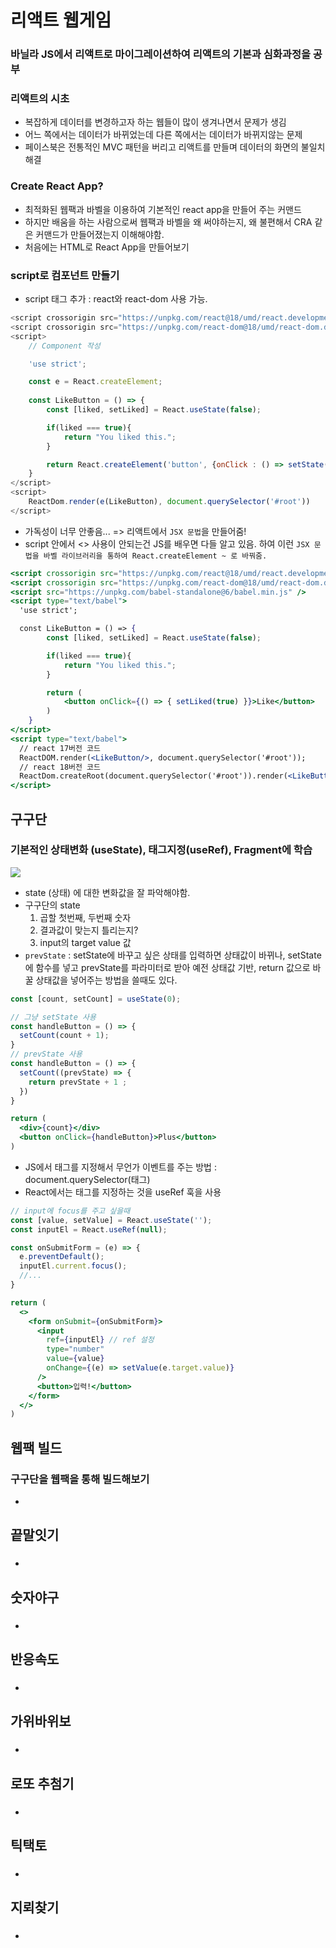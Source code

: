 # 리액트 웹게임

### 바닐라 JS에서 리액트로 마이그레이션하여 리액트의 기본과 심화과정을 공부

### 리액트의 시초
- 복잡하게 데이터를 변경하고자 하는 웹들이 많이 생겨나면서 문제가 생김
- 어느 쪽에서는 데이터가 바뀌었는데 다른 쪽에서는 데이터가 바뀌지않는 문제
- 페이스북은 전통적인 MVC 패턴을 버리고 리액트를 만들며 데이터의 화면의 불일치 해결

### Create React App?
- 최적화된 웹팩과 바벨을 이용하여 기본적인 react app을 만들어 주는 커맨드
- 하지만 배움을 하는 사람으로써 웹팩과 바벨을 왜 써야하는지, 왜 불편해서 CRA 같은 커맨드가 만들어졌는지 이해해야함.
- 처음에는 HTML로 React App을 만들어보기

### script로 컴포넌트 만들기
- script 태그 추가 : react와 react-dom 사용 가능.
```js
<script crossorigin src="https://unpkg.com/react@18/umd/react.development.js" />
<script crossorigin src="https://unpkg.com/react-dom@18/umd/react-dom.development.js" />
<script>
    // Component 작성

    'use strict';

    const e = React.createElement;
    
    const LikeButton = () => {
        const [liked, setLiked] = React.useState(false);

        if(liked === true){
            return "You liked this.";
        }

        return React.createElement('button', {onClick : () => setState(true)}, "Like");
    }
</script>
<script>
    ReactDom.render(e(LikeButton), document.querySelector('#root'))
</script>
```

- 가독성이 너무 안좋음... => 리액트에서 `JSX 문법`을 만들어줌!
- script 안에서 <> 사용이 안되는건 JS를 배우면 다들 알고 있음. 하여 이런 `JSX 문법을 바벨 라이브러리을 통하여 React.createElement ~ 로 바꿔줌.`
```jsx
<script crossorigin src="https://unpkg.com/react@18/umd/react.development.js" />
<script crossorigin src="https://unpkg.com/react-dom@18/umd/react-dom.development.js" />
<script src="https://unpkg.com/babel-standalone@6/babel.min.js" />
<script type="text/babel">
  'use strict';

  const LikeButton = () => {
        const [liked, setLiked] = React.useState(false);

        if(liked === true){
            return "You liked this.";
        }

        return (
            <button onClick={() => { setLiked(true) }}>Like</button> 
        )
    }
</script>
<script type="text/babel">
  // react 17버전 코드
  ReactDOM.render(<LikeButton/>, document.querySelector('#root'));
  // react 18버전 코드
  ReactDom.createRoot(document.querySelector('#root')).render(<LikeButton />);
</script>
```

## 구구단
### 기본적인 상태변화 (useState), 태그지정(useRef), Fragment에 학습

<img src = "https://user-images.githubusercontent.com/96935557/194752351-0e2e8713-b02b-4288-ac0d-5f36e4571949.gif">

- state (상태) 에 대한 변화값을 잘 파악해야함.
- 구구단의 state
  1. 곱할 첫번째, 두번째 숫자
  2. 결과값이 맞는지 틀리는지?
  3. input의 target value 값
- `prevState` : setState에 바꾸고 싶은 상태를 입력하면 상태값이 바뀌나, setState에 함수를 넣고 prevState를 파라미터로 받아 예전 상태값 기반, return 값으로 바꿀 상태값을 넣어주는 방법을 쓸때도 있다.
```jsx
const [count, setCount] = useState(0);

// 그냥 setState 사용
const handleButton = () => {
  setCount(count + 1);
}
// prevState 사용
const handleButton = () => {
  setCount((prevState) => {
    return prevState + 1 ;
  })
}

return (
  <div>{count}</div>
  <button onClick={handleButton}>Plus</button>
)
```

- JS에서 태그를 지정해서 무언가 이벤트를 주는 방법 : document.querySelector(태그)
- React에서는 태그를 지정하는 것을 useRef 훅을 사용
```jsx
// input에 focus를 주고 싶을때
const [value, setValue] = React.useState('');
const inputEl = React.useRef(null);

const onSubmitForm = (e) => {
  e.preventDefault();
  inputEl.current.focus();
  //...
}

return (
  <>
    <form onSubmit={onSubmitForm}>
      <input
        ref={inputEl} // ref 설정
        type="number"
        value={value}
        onChange={(e) => setValue(e.target.value)}
      />
      <button>입력!</button>
    </form>
  </>
)

```

## 웹팩 빌드
### 구구단을 웹팩을 통해 빌드해보기

- 

## 끝말잇기
###

- 

## 숫자야구
###

-

## 반응속도
###

-

## 가위바위보
###

-

## 로또 추첨기
###

-

## 틱택토
###

-

## 지뢰찾기
###

-